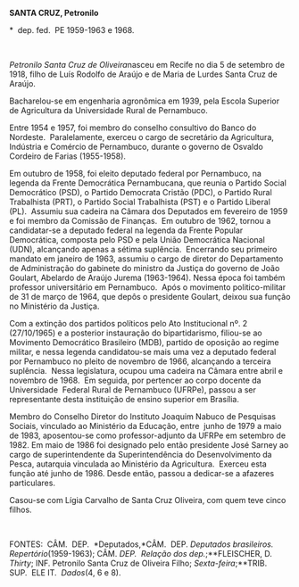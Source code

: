 **SANTA CRUZ, Petronilo**

\*  dep. fed.  PE 1959-1963 e 1968.

 

*Petronilo Santa Cruz de Oliveira*nasceu em Recife no dia 5 de setembro
de 1918, filho de Luís Rodolfo de Araújo e de Maria de Lurdes Santa Cruz
de Araújo.

Bacharelou-se em engenharia agronômica em 1939, pela Escola Superior de
Agricultura da Universidade Rural de Pernambuco.

Entre 1954 e 1957, foi membro do conse­lho consultivo do Banco do
Nordeste.  Parale­lamente, exerceu o cargo de secretário da Agricultura,
Indústria e Comércio de Pernam­buco, durante o governo de Osvaldo
Cordei­ro de Farias (1955-1958).

Em outubro de 1958, foi eleito deputado federal por Pernambuco, na
legenda da Fren­te Democrática Pernambucana, que reunia o Partido Social
Democrático (PSD), o Partido Democrata Cristão (PDC), o Partido Rural
Trabalhista (PRT), o Partido Social Trabalhis­ta (PST) e o Partido
Liberal (PL).  Assumiu sua cadeira na Câmara dos Deputados em fe­vereiro
de 1959 e foi membro da Comissão de Finanças.  Em outubro de 1962,
tornou a candidatar-se a deputado federal na legenda da Frente Popular
Democrática, composta pe­lo PSD e pela União Democrática Nacional (UDN),
alcançando apenas a sétima suplência.  Encerrando seu primeiro mandato
em janeiro de 1963, assumiu o cargo de diretor do Depar­tamento de
Administração do gabinete do mi­nistro da Justiça do governo de João
Goulart, Abelardo de Araújo Jurema (1963-1964). Nessa época foi também
professor universitá­rio em Pernambuco.  Após o movimento
poli­tico-militar de 31 de março de 1964, que depôs o presidente
Goulart, deixou sua função no Ministério da Justiça.

Com a extinção dos partidos políticos pelo Ato Institucional nº. 2
(27/10/1965) e a posterior instauração do bipartidarismo, fili­ou-se ao
Movimento Democrático Brasileiro (MDB), partido de oposição ao regime
militar, e nessa legenda candidatou-se mais uma vez a deputado federal
por Pernambu­co no pleito de novembro de 1966, alcançan­do a terceira
suplência.  Nessa legislatura, ocupou uma cadeira na Câmara entre abril
e novembro de 1968.  Em seguida, por pertencer ao corpo docente da
Universidade  Federal Rural de Pernambuco (UFRPe), passou a ser
representante desta instituição de ensino superior em Brasília. 

Membro do Conselho Diretor do Instituto Joaquim Nabuco de Pesquisas
Sociais, vinculado ao Ministério da Educação, entre  junho de 1979 a
maio de 1983, aposentou-se como professor-adjunto da UFRPe em setembro
de 1982. Em maio de 1986 foi designado pelo então presidente José Sarney
ao cargo de superintendente da Superintendência do Desenvolvimento da
Pesca, autarquia vinculada ao Ministério da Agricultura.  Exerceu esta
função até junho de 1986. Desde então, passou a dedicar-se a afazeres
particulares.

Casou-se com Lígia Carvalho de Santa Cruz Oliveira, com quem teve cinco
filhos.

 

FONTES:  CÂM.  DEP.  *Deputados,*CÂM.  DEP. *Deputados brasileiros. 
Repertório*(1959-1963); CÂM. *DEP.  Relação dos dep.*;**FLEISCHER, D.
*Thirty*; INF. Petronilo Santa Cruz de Oliveira Filho;
*Sexta-feira*;**TRIB.  SUP.  ELE IT.  *Dados*(4, 6 e 8).

 
